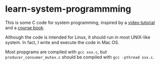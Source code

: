 # learn-system-programmming

This is some C code for system programming, inspired by a [video tutorial](https://www.youtube.com/watch?v=6OSeJFo6GOc) and a [course book](https://man7.org/tlpi/).

Although the code is intended for Linux, it should run in most UNIX-like system. In fact, I write and execute the code in Mac OS.

Most propgrams are compiled with `gcc xxx.c`, but `producer_consumer_mutex.c` should be compiled with `gcc -pthread xxx.c`.
